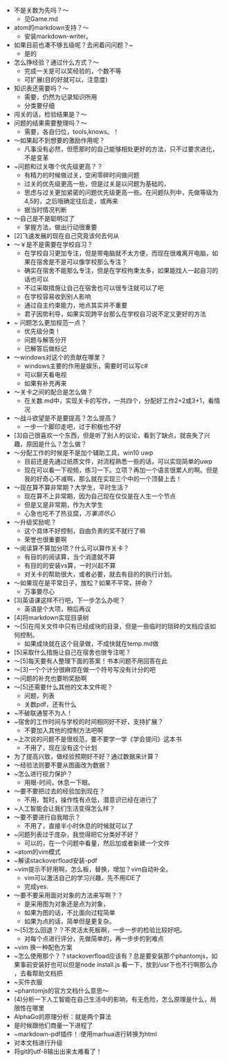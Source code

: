 * 不是关数为先吗？～
  * 见Game.md
* atom的markdown支持？～
  * 安装markdown-writer。
* 如果目前也凑不够五级呢？去闲着问问题？~
  * 是的
* 怎么挣经验？通过什么方式？～
  * 完成一关是可以奖经验的，个数不等
  * 可扩展(目的好就可以，注意度)
* 知识表还需要吗？～
  * 需要，仍然为记录知识所用
  * 分类要仔细
* 闯关的话，检验结果是？～
* 问题的结果需要整理吗？～
  * 需要，各自归位，tools,knows。！
* ～如果起不到想要的激励作用呢？
  * 凡事没有必然，但愿那时的自己能够相处更好的方法，只不过要求进化，不是变革
* ~问题和过关哪个优先级更高？？
  * 有精力的时候做过关，空闲零碎时间做问题
  * 过关的优先级更高一些，但是过关是以问题为基础的，
  * 思虑与过关更加紧密的问题优先级更高一些。在问题队列中，先做等级为4,5的，之后哦确定往后走，或再来
  * 据当时情况判断
* ～自己是不是聪明过了
  * 掌握方法，做出行动很重要
* [2]飞速发展的现在自己究竟该何去何从
* ～￥是不是需要在学校自习？
  * 在学校自习更加专注，但是带电脑就不太方便，而现在很难离开电脑，如果在宿舍是不是可以像学校那么专注？
  * 确实在宿舍不能那么专注，但是在学校拘束太多，如果能找人一起自习的话也可以
  * 不过采取措施让自己在宿舍也可以很专注就可以了吧
  * 在学校容易收到别人影响
  * 通过自主约束能力，地点其实并不重要
  * 君子因势利导，如果实现跨平台那么在学校自习说不定又更好的方法
* ~ 问题怎么更加规范一点？
  * 优先级分类！
  * 问题与解答分开
  * 已解答后做标记
* ～windows对这个的贡献在哪里？
  * windows主要的作用是娱乐，需要时可以写c#
  * 可以聊天看电视
  * 如果有补充再来
* ～关卡之间的配合是怎么做？
  * 在关数.md中，实现关卡的写作，一共四个，分配好工作2+2或3+1，看情况
* ～战斗欲望是不是要提高？怎么提高？
  * 一步一个脚印走吧，过于积极也不好
* [3]自己很喜欢一个东西，但是听了别人的议论，看到了缺点，就丧失了兴趣，原因是什么？怎么做？
* ～分配工作的时候是不是加个辅助工具，win10 uwp
  * 目前还是先通过纸质文件，对流程熟悉一些的话，可以实现简单的uwp
  * 现在可以看一下视频，练习一下。立项？再加一个语言很累人的啊。但是我的好奇心不减啊，那么就在实现三个中的一个顶替上去！
* ～现在算不算非常期？大学生，平时生活？
  * 现在算不上非常期，因为自己现在仅仅是在人生一个节点
  * 但是又是非常期，作为大学生
  * 心急也吃不了热豆腐，*万事须尽心*
* ～升级奖励呢？
  * 这个具体不好控制，自由负责的奖不就行了嘛
  * 荣誉也很重要啊
* ～阅读算不算加分项？什么可以算作关卡？
  * 有目的的阅读算，当个消遣就不算
  * 有目的的安装vs算，一时兴起不算
  * 对关卡的帮助很大，或者必要，就去有目的的执行计划。
* ～如果现在是平常日子，放松？如果不平常，拼命？
  * 万事要尽心
* [3]英语课这样不行吧，下一步怎么办呢？
  * 英语是个大项，稍后再议
* [4]将markdown实现目录树
* ～[5]在闯关文件中只有已经成块的目录，但是一些临时的琐碎的文档应该如何控制。
  * 如果成块就在这个目录做，不成快就在temp.md做
* [5]采取什么措施让自己在宿舍也很专注呢？
* ～[5]每天要有人整理下面的答案！书本问题不用回答在此
* ～[3]一个个计分很麻烦在做一个符号写没有计分的吧
* ～问题的补充也要哟奖励啊
* ～[5]还需要什么其他的文本文件呢？
  * 问题，列表
  * 关数pdf，还有什么
* ~不破联通誓不为人！
* ~宿舍的工作时间与学校的时间相同好不好，支持扩展？
  * 不要加入其他的控制方法吧啊
* ~上次说的问题不是很规范，要不要学一学《学会提问》这本书
  * 不用了，现在没有这个计划
* 为了提高兴致，做经验预期好不好？通过数据来计算？
* ～经验法则要不要从图画改为数据？
* ~怎么进行视力保护？
  * 用眼-时间，休息一下眼。
* ～要不要把过去的经验加到现在？
  * 不用，暂时，操作性有点低，潜意识已经在进行了
* ~人工智能会让我们生活变得怎么样？
* ～要不要进行自我暗示？
  * 不用了，直接半小时休息的时候就可以了
* ~问题列表过于庞杂，我觉得把它分类好不好？
  * 可以的，在一个问题中看量，然后加或者新建一个文件
* ~atom的vim模式
* ~解读stackoverfload安装-pdf
* ~vim提示不好用啊，怎么板，替换，增加？vim自动补全。
  * vim可以激活自己的学习兴趣，先不用IDE了
  * 完成yes.
* ～要不要采用面对对象的方法来写啊？？
  * 是采用图为对象还是点为对象，
  * 如果为图的话，不比面向过程简单
  * 如果为点的话，简单但是更复杂。
* ～[5]怎么回退？？不灵活太死板啊，一步一步的检验比较好吧。
  * 对每个点进行评分，先做简单的，再一步步的到难点
* ~vim 换一种配色方案
* ~怎么使用那个？？stackoverfload应该有？总是要安装那个phantomjs，如果事前安装好也可以但是node install.js 看一下，放到/usr下也不行啊那么办 ，去看帮助文档把
* ~买件衣服
* ~phantomjs的官方文档什么意思～
* (4)分析一下人工智能在自己生活中的影响，有无危险，怎么原理是什么，局限性在哪里
* AlphaGo的原理分析：就是两个算法
* 是时候跟他们商量一下进程了
* ~markdown-pdf插件！:使用marhua进行转换为html
* 对本文档进行升级
* 将git的utf-8输出出来太难看了！

